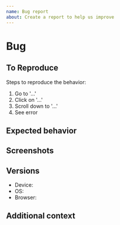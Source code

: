 ```yaml
---
name: Bug report
about: Create a report to help us improve
---
```


# Bug

<!-- A clear and concise description of what the bug is. -->

## To Reproduce

Steps to reproduce the behavior:

1.  Go to '...'
2.  Click on '...'
3.  Scroll down to '...'
4.  See error

## Expected behavior

<!-- A clear and concise description of what you expected to happen. -->

## Screenshots

<!-- If applicable, add screenshots to help explain your problem. -->

## Versions

- Device:
- OS:
- Browser:

## Additional context

<!-- Add any other context about the problem here. -->
